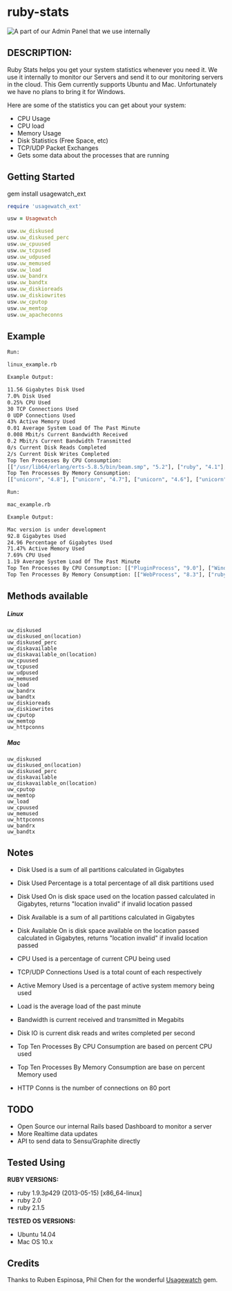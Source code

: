 # ruby-stats
![A part of our Admin Panel that we use internally](https://cloud.githubusercontent.com/assets/973265/7853394/2e0b03b6-052b-11e5-97cf-7c330eaa78e6.png)

## DESCRIPTION:
Ruby Stats helps you get your system statistics whenever you need it. We use it internally to monitor our Servers and send it to our monitoring servers in the cloud. This Gem currently supports Ubuntu and Mac. Unfortunately we have no plans to bring it for Windows.

Here are some of the statistics you can get about your system:
- CPU Usage
- CPU load
- Memory Usage
- Disk Statistics (Free Space, etc)
- TCP/UDP Packet Exchanges 
- Gets some data about the processes that are running

## Getting Started

gem install usagewatch_ext

```ruby
require 'usagewatch_ext'

usw = Usagewatch

usw.uw_diskused
usw.uw_diskused_perc
usw.uw_cpuused
usw.uw_tcpused
usw.uw_udpused
usw.uw_memused
usw.uw_load
usw.uw_bandrx
usw.uw_bandtx
usw.uw_diskioreads
usw.uw_diskiowrites
usw.uw_cputop
usw.uw_memtop
usw.uw_apacheconns
```

## Example

```bash
Run:

linux_example.rb

Example Output:

11.56 Gigabytes Disk Used
7.0% Disk Used
0.25% CPU Used
30 TCP Connections Used
0 UDP Connections Used
43% Active Memory Used
0.01 Average System Load Of The Past Minute
0.008 Mbit/s Current Bandwidth Received
0.2 Mbit/s Current Bandwidth Transmitted
0/s Current Disk Reads Completed
2/s Current Disk Writes Completed
Top Ten Processes By CPU Consumption:
[["/usr/lib64/erlang/erts-5.8.5/bin/beam.smp", "5.2"], ["ruby", "4.1"], ["ps", "2.0"], ["abrt-dump-oops", "0.8"], ["aoe_ktio", "0.7"], ["aoe_tx", "0.4"], ["ata_sff", "0.2"], ["auditd", "0.1"], ["awk", "0.1"], ["-bash", "0.1"]]
Top Ten Processes By Memory Consumption:
[["unicorn", "4.8"], ["unicorn", "4.7"], ["unicorn", "4.6"], ["unicorn", "4.6"], ["unicorn", "4.5"], ["unicorn", "4.5"], ["unicorn", "4.3"], ["unicorn", "4.3"], ["unicorn", "4.2"], ["/usr/lib64/erlang/erts-5.8.5/bin/beam.smp", "4.0"]]
```

```bash
Run:

mac_example.rb

Example Output:

Mac version is under development
92.8 Gigabytes Used
24.96 Percentage of Gigabytes Used
71.47% Active Memory Used
7.69% CPU Used
1.19 Average System Load Of The Past Minute
Top Ten Processes By CPU Consumption: [["PluginProcess", "9.0"], ["WindowServer", "2.7"], ["iPhoto", "1.2"], ["Terminal", "1.0"], ["rubymine", "0.5"], ["SystemUIServer", "0.1"], ["(scanunit)", "0.0"], ["(scanunit)", "0.0"], ["(scanunit)", "0.0"], ["(scanunit)", "0.0"]]
Top Ten Processes By Memory Consumption: [["WebProcess", "8.3"], ["rubymine", "6.4"], ["Safari", "2.0"], ["iPhoto", "1.8"], ["Mail", "1.7"], ["mds", "1.6"], ["ruby", "1.5"], ["WindowServer", "1.3"], ["PluginProcess", "1.2"], ["GitHub", "1.1"]]
```

## Methods available

##### Linux
    uw_diskused
    uw_diskused_on(location)
    uw_diskused_perc
    uw_diskavailable
    uw_diskavailable_on(location)
    uw_cpuused
    uw_tcpused
    uw_udpused
    uw_memused
    uw_load
    uw_bandrx
    uw_bandtx
    uw_diskioreads
    uw_diskiowrites
    uw_cputop
    uw_memtop
    uw_httpconns

##### Mac
    uw_diskused
    uw_diskused_on(location)
    uw_diskused_perc
    uw_diskavailable
    uw_diskavailable_on(location)
    uw_cputop
    uw_memtop
    uw_load
    uw_cpuused
    uw_memused
    uw_httpconns
    uw_bandrx
    uw_bandtx


## Notes

* Disk Used is a sum of all partitions calculated in Gigabytes

* Disk Used Percentage is a total percentage of all disk partitions used

* Disk Used On is disk space used on the location passed calculated in Gigabytes, returns "location invalid" if invalid location passed

* Disk Available is a sum of all partitions calculated in Gigabytes

* Disk Available On is disk space available on the location passed calculated in Gigabytes, returns "location invalid" if invalid location passed

* CPU Used is a percentage of current CPU being used

* TCP/UDP Connections Used is a total count of each respectively

* Active Memory Used is a percentage of active system memory being used

* Load is the average load of the past minute

* Bandwidth is current received and transmitted in Megabits

* Disk IO is current disk reads and writes completed per second

* Top Ten Processes By CPU Consumption are based on percent CPU used

* Top Ten Processes By Memory Consumption are base on percent Memory used

* HTTP Conns is the number of connections on 80 port

## TODO
- Open Source our internal Rails based Dashboard to monitor a server
- More Realtime data updates
- API to send data to Sensu/Graphite directly

## Tested Using

**RUBY VERSIONS:**
- ruby 1.9.3p429 (2013-05-15) [x86_64-linux]
- ruby 2.0
- ruby 2.1.5

**TESTED OS VERSIONS:**
- Ubuntu 14.04
- Mac OS 10.x

## Credits
Thanks to Ruben Espinosa, Phil Chen for the wonderful [Usagewatch](https://github.com/nethacker/usagewatch) gem.
